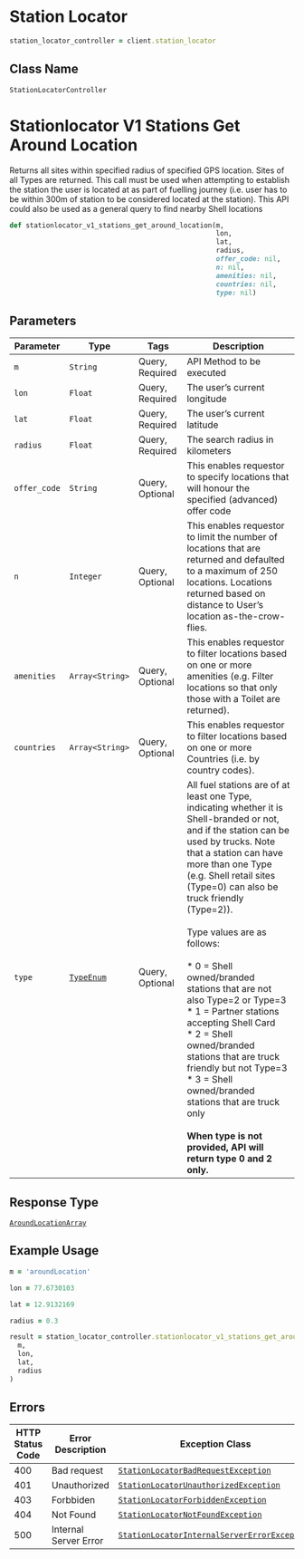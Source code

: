 # Station Locator

```ruby
station_locator_controller = client.station_locator
```

## Class Name

`StationLocatorController`


# Stationlocator V1 Stations Get Around Location

Returns all sites within specified radius of specified GPS location. Sites of all Types are returned. This call must be used when attempting to establish the station the user is located at as part of fuelling journey (i.e. user has to be within 300m of station to be considered located at the station). This API could also be used as a general query to find nearby Shell locations

```ruby
def stationlocator_v1_stations_get_around_location(m,
                                                   lon,
                                                   lat,
                                                   radius,
                                                   offer_code: nil,
                                                   n: nil,
                                                   amenities: nil,
                                                   countries: nil,
                                                   type: nil)
```

## Parameters

| Parameter | Type | Tags | Description |
|  --- | --- | --- | --- |
| `m` | `String` | Query, Required | API Method to be executed |
| `lon` | `Float` | Query, Required | The user’s current longitude |
| `lat` | `Float` | Query, Required | The user’s current latitude |
| `radius` | `Float` | Query, Required | The search radius in kilometers |
| `offer_code` | `String` | Query, Optional | This enables requestor to specify locations that will honour the specified (advanced) offer code |
| `n` | `Integer` | Query, Optional | This enables requestor to limit the number of locations that are returned and defaulted to a maximum of 250 locations. Locations returned based on distance to User’s location as-the-crow-flies. |
| `amenities` | `Array<String>` | Query, Optional | This enables requestor to filter locations based on one or more amenities (e.g. Filter locations so that only those with a Toilet are returned). |
| `countries` | `Array<String>` | Query, Optional | This enables requestor to filter locations based on one or more Countries (i.e. by country codes). |
| `type` | [`TypeEnum`](../../doc/models/type-enum.md) | Query, Optional | All fuel stations are of at least one Type, indicating whether it is Shell-branded or not, and if the station can be used by trucks. Note that a station can have more than one Type (e.g. Shell retail sites (Type=0) can also be truck friendly (Type=2)).<br><br>Type values are as follows:<br><br>* 0 = Shell owned/branded stations that are not also Type=2 or Type=3<br>* 1 = Partner stations accepting Shell Card<br>* 2 = Shell owned/branded stations that are truck friendly but not Type=3<br>* 3 = Shell owned/branded stations that are truck only<br>  <br/>**When type is not provided, API will return type 0 and 2 only.** |

## Response Type

[`AroundLocationArray`](../../doc/models/around-location-array.md)

## Example Usage

```ruby
m = 'aroundLocation'

lon = 77.6730103

lat = 12.9132169

radius = 0.3

result = station_locator_controller.stationlocator_v1_stations_get_around_location(
  m,
  lon,
  lat,
  radius
)
```

## Errors

| HTTP Status Code | Error Description | Exception Class |
|  --- | --- | --- |
| 400 | Bad request | [`StationLocatorBadRequestException`](../../doc/models/station-locator-bad-request-exception.md) |
| 401 | Unauthorized | [`StationLocatorUnauthorizedException`](../../doc/models/station-locator-unauthorized-exception.md) |
| 403 | Forbbiden | [`StationLocatorForbiddenException`](../../doc/models/station-locator-forbidden-exception.md) |
| 404 | Not Found | [`StationLocatorNotFoundException`](../../doc/models/station-locator-not-found-exception.md) |
| 500 | Internal Server Error | [`StationLocatorInternalServerErrorException`](../../doc/models/station-locator-internal-server-error-exception.md) |

